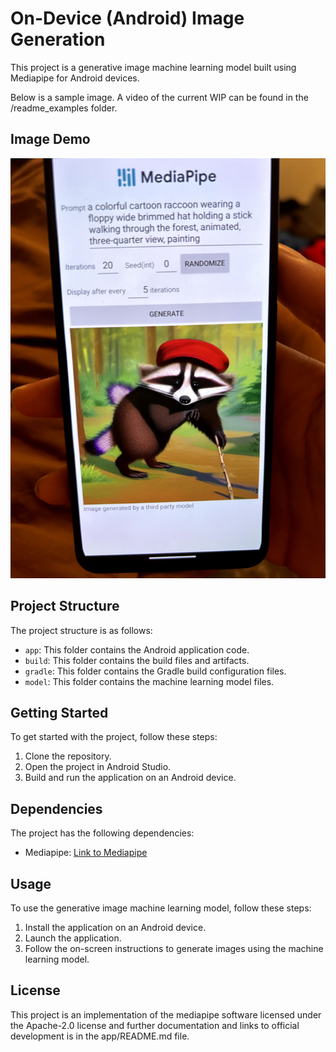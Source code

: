 # On-Device (Android) Image Generation

This project is a generative image machine learning model built using Mediapipe for Android devices.

Below is a sample image. A video of the current WIP can be found in the /readme_examples folder.

## Image Demo
![Alt text](readme_examples/generated_image.jpeg)



## Project Structure

The project structure is as follows:

- `app`: This folder contains the Android application code.
- `build`: This folder contains the build files and artifacts.
- `gradle`: This folder contains the Gradle build configuration files.
- `model`: This folder contains the machine learning model files.

## Getting Started

To get started with the project, follow these steps:

1. Clone the repository.
2. Open the project in Android Studio.
3. Build and run the application on an Android device.

## Dependencies

The project has the following dependencies:

- Mediapipe: [Link to Mediapipe](https://github.com/google/mediapipe)

## Usage

To use the generative image machine learning model, follow these steps:

1. Install the application on an Android device.
2. Launch the application.
3. Follow the on-screen instructions to generate images using the machine learning model.

## License

This project is an implementation of the mediapipe software licensed under the Apache-2.0 license and further documentation and links to official development is in the app/README.md file.

